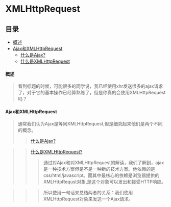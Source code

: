 # XMLHttpRequest

## **目录**
* [概述](#_1)
* [Ajax和XMLHttpRequest](#_2)
	+ [什么是Ajax?](#_2_1)
	+ [什么是XMLHttpRequest](#_2_2)

#### **概述**

>看到标题的时候，可能很多的同学说，我已经使用xhr发送很多的ajax请求了，对于它的基本操作已经算熟练了，但是你真的会使用XMLHttpRequest吗？

#### **<font>Ajax</font>和<font>XMLHttpRequest</font>**

>通常我们认为Ajax是等同XMLHttpRequest,但是细究起来他们是两个不同的概念。
>>[什么是Ajax?](http://www.cnblogs.com/SanMaoSpace/archive/2013/06/15/3137180.html)
<span id="_2_1"></span>

>>[什么是XMLHttpRequest?](http://blog.csdn.net/liujiahan629629/article/details/17126727)
<span id="_2_2"></span>
>>>通过对Ajax和对XMLHttpRequest的解读，我们了解到，ajax是一种技术方案但是不是一种新的技术方案。他依赖的是css/html/javascript。而其中最核心的依赖是浏览器提供的<font >XMLHttpRequst</font>对象,是这个对象可以发出和接受HTTP响应。

>>>所以使用一句话来总结两者的关系：我们使用XMLHttpRequest对象来发送一个Ajax请求。

